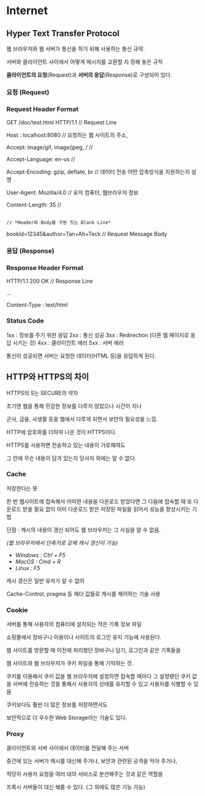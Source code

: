 # Internet

## Hyper Text Transfer Protocol

웹 브라우저와 웹 서버가 통신을 하기 위해 사용하는 통신 규약.

서버와 클라이언트 사이에서 어떻게 메시지를 교환할 지 정해 놓은 규칙

**클라이언트의 요청**(Request)과 **서버의 응답**(Response)로 구성되어 있다.

### 요청 (Request)

### **Request Header Format**

GET /doc/test.html HTTP/1.1                             // Request Line

Host : localhost:8080                                          //  요청하는 웹 사이트의 주소, 

Accept: image/gif, image/jpeg, */*                    //

Accept-Language: en-us                                   //    

Accept-Encoding: gzip, deflate, br                    // 데이터 전송 어떤 압축방식을 지원하는지 설명

User-Agent: Mozilla/4.0                                     // 유저 컴퓨터, 웹브라우저 정보

Content-Length: 35                                            // 

                                                                            // *Header와 Body를 구분 짓는 Blank Line*

bookId=12345&author=Tan+Ah+Teck               // Request Message Body

### 응답 (Response)

### **Response Header Format**

HTTP/1.1 200 OK                             // Response Line

…

Content-Type : text/html

### **Status Code**

1xx : 정보를 주기 위한 응답
2xx : 통신 성공
3xx : Redirection (다른 웹 페이지로 응답 시키는 것)
4xx : 클라이언트 에러
5xx : 서버 에러

통신이 성공되면 서버는 요청한 데이터(HTML 등)을 응답하게 된다.

## HTTP와 HTTPS의 차이

HTTPS의 S는 SECURE의 약자

초기엔 웹을 통해 민감한 정보를 다루지 않았으나 시간이 지나 

군사, 금융, 사생활 등을 웹에서 다루게 되면서 보안의 필요성을 느낌.

HTTP에 암호화를 더하여 나온 것이 HTTPS이다.

HTTPS를 사용하면 전송하고 있는 내용이 가로채여도 

그 안에 무슨 내용이 담겨 있는지 당사자 외에는 알 수 없다.

### Cache

저장한다는 뜻

한 번 웹사이트에 접속해서 어떠한 내용을 다운로드 받았다면 그 다음에 접속할 때 또 다운로드 받을 필요 없이 이미 다운로드 받은 저장된 파일을 읽어서 성능을 향상시키는 기법

단점 : 캐시의 내용이 갱신 되어도 웹 브라우저는 그 사실을 알 수 없음.

*(웹 브라우저에서 단축키로 강제 캐시 갱신이 가능)*

- *Windows : Ctrl + F5*
- *MacOS : Cmd + R*
- *Linux : F5*

캐시 갱신은 일반 유저가 알 수 없어 

Cache-Control, pragma 등 헤더 값들로 캐시를 제어하는 기술 사용

### Cookie

서버를 통해 사용자의 컴퓨터에 설치되는 작은 기록 정보 파일

쇼핑몰에서 장바구니 이용이나 사이트의 로그인 유지 기능에 사용된다.

웹 사이트를 방문할 때 이전에 처리했던 장바구니 담기, 로그인과 같은 기록들을 

웹 사이트와 웹 브라우저가 쿠키 파일을 통해 기억하는 것.

쿠키를 이용해서 쿠키 값을 웹 브라우저에 설정하면 접속할 때마다 그 설정됐던 쿠키 값을 서버에 전송하는 것을 통해서 사용자의 상태를 유지할 수 있고 사용자를 식별할 수 있음

쿠키보다도 훨씬 더 많은 정보를 저장하면서도

보안적으로 더 우수한 Web Storage라는 기술도 있다.

### Proxy

클라이언트와 서버 사이에서 데이터를 전달해 주는 서버

중간에 있는 서버가 캐시를 대신해 주거나, 보안과 관련된 공격을 막아 주거나, 

적당히 사용자 요청을 여러 대의 서비스로 분산해주는 것과 같은 역할을 

프록시 서버들이 대신 해줄 수 있다. (그 외에도 많은 기능 가능)
